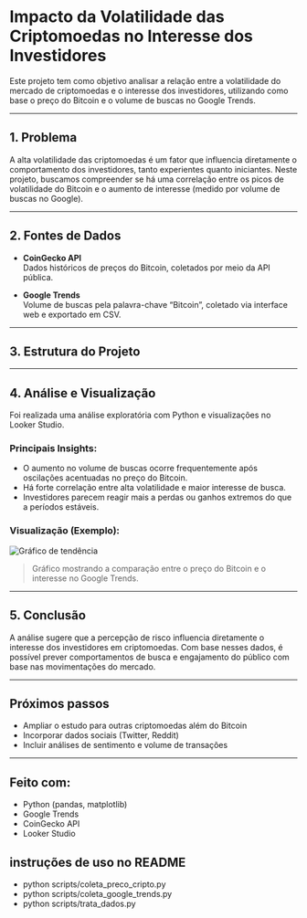 # Impacto da Volatilidade das Criptomoedas no Interesse dos Investidores

Este projeto tem como objetivo analisar a relação entre a volatilidade do mercado de criptomoedas e o interesse dos investidores, utilizando como base o preço do Bitcoin e o volume de buscas no Google Trends.

---

##  1. Problema

A alta volatilidade das criptomoedas é um fator que influencia diretamente o comportamento dos investidores, tanto experientes quanto iniciantes. Neste projeto, buscamos compreender se há uma correlação entre os picos de volatilidade do Bitcoin e o aumento de interesse (medido por volume de buscas no Google).

---

##  2. Fontes de Dados

- **CoinGecko API**  
  Dados históricos de preços do Bitcoin, coletados por meio da API pública.

- **Google Trends**  
  Volume de buscas pela palavra-chave “Bitcoin”, coletado via interface web e exportado em CSV.

---

##  3. Estrutura do Projeto


---

##  4. Análise e Visualização

Foi realizada uma análise exploratória com Python e visualizações no Looker Studio.

###  Principais Insights:
- O aumento no volume de buscas ocorre frequentemente após oscilações acentuadas no preço do Bitcoin.
- Há forte correlação entre alta volatilidade e maior interesse de busca.
- Investidores parecem reagir mais a perdas ou ganhos extremos do que a períodos estáveis.

###  Visualização (Exemplo):

![Gráfico de tendência](visuals/visuals_bitcoin_trends.png)

> Gráfico mostrando a comparação entre o preço do Bitcoin e o interesse no Google Trends.

---

##  5. Conclusão

A análise sugere que a percepção de risco influencia diretamente o interesse dos investidores em criptomoedas. Com base nesses dados, é possível prever comportamentos de busca e engajamento do público com base nas movimentações do mercado.

---

##  Próximos passos

- Ampliar o estudo para outras criptomoedas além do Bitcoin
- Incorporar dados sociais (Twitter, Reddit)
- Incluir análises de sentimento e volume de transações

---

##  Feito com:

- Python (pandas, matplotlib)
- Google Trends
- CoinGecko API
- Looker Studio


## instruções de uso no README
- python scripts/coleta_preco_cripto.py
- python scripts/coleta_google_trends.py
- python scripts/trata_dados.py
